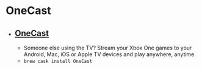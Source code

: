 # OneCast
- [OneCast](https://onecast.me/)
  - 
  - Someone else using the TV? Stream your Xbox One games to your Android, Mac, iOS or Apple TV devices and play anywhere, anytime.
  - `brew cask install OneCast`
